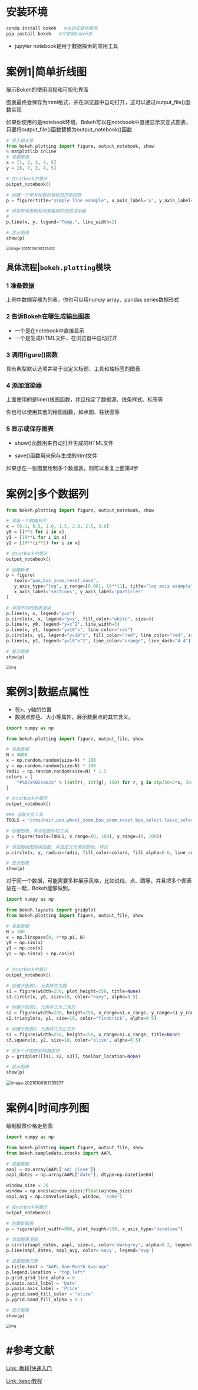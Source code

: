 # 安装环境

```python
conda install bokeh   #自动安装依赖库
pip install bokeh   #只安装bokeh库
```

- jupyter notebook是用于数据探索的常用工具



# 案例1|简单折线图

展示Bokeh的使用流程和可视化界面

图表最终会保存为html格式，并在浏览器中自动打开，这可以通过output_file()函数实现

如果你使用的是notebook环境，Bokeh可以在notebook中直接显示交互式图表，只要将output_file()函数替换为output_notebook()函数

```python
# 导入相关库
from bokeh.plotting import figure, output_notebook, show 
% matplotlib inline
# 准备数据
x = [1, 2, 3, 4, 5]
y = [6, 7, 2, 4, 5]

# 在notbook中展示
output_notebook()

# 创建一个带有标题和轴标签的新图表
p = figure(title="simple line example", x_axis_label='x', y_axis_label='y')

# 添加带有图例和线条粗细的线图渲染器
# 
p.line(x, y, legend="Temp.", line_width=2)

# 显示图表
show(p)
```

<img src="https://cdn.jsdelivr.net/gh/DaiDuncan/PicUploader/img/20210106161229.png" alt="image-20210106161229432" style="zoom: 67%;" />

## 具体流程|`bokeh.plotting`模块

### 1 准备数据

上例中数据容器为列表，你也可以用numpy array、pandas series数据形式



### 2 告诉Bokeh在哪生成输出图表

- 一个是在notebook中直接显示
- 一个是生成HTML文件，在浏览器中自动打开



### 3 调用figure()函数

具有典型默认选项并易于自定义标题、工具和轴标签的图表



### 4 添加渲染器

上面使用的是line()线图函数，并且指定了数据源、线条样式、标签等

你也可以使用其他的绘图函数，如点图、柱状图等



### 5 显示或保存图表
- show()函数用来自动打开生成的HTML文件

- save()函数用来保存生成的html文件



如果想在一张图里绘制多个数据表，则可以重复上面第4步





# 案例2|多个数据列

```python
from bokeh.plotting import figure, output_notebook, show

# 准备三个数据系列
x = [0.1, 0.5, 1.0, 1.5, 2.0, 2.5, 3.0]
y0 = [i**2 for i in x]
y1 = [10**i for i in x]
y2 = [10**(i**2) for i in x]

# 在notbook中展示
output_notebook()

# 创建新表
p = figure(
   tools="pan,box_zoom,reset,save",
   y_axis_type="log", y_range=[0.001, 10**11], title="log axis example",
   x_axis_label='sections', y_axis_label='particles'
)

# 添加不同的图表渲染
p.line(x, x, legend="y=x")
p.circle(x, x, legend="y=x", fill_color="white", size=8)
p.line(x, y0, legend="y=x^2", line_width=3)
p.line(x, y1, legend="y=10^x", line_color="red")
p.circle(x, y1, legend="y=10^x", fill_color="red", line_color="red", size=6)
p.line(x, y2, legend="y=10^x^2", line_color="orange", line_dash="4 4")

# 展示图表
show(p)
```

<img src="https://pic2.zhimg.com/v2-ab47d3f9cec8633a5180f7b03e0bbfa9_b.webp" alt="img" style="zoom:67%;" />

# 案例3|数据点属性

- 在x、y轴的位置
- 数据点颜色、大小等属性，展示数据点的其它含义。

```python
import numpy as np

from bokeh.plotting import figure, output_file, show

# 准备数据
N = 4000
x = np.random.random(size=N) * 100
y = np.random.random(size=N) * 100
radii = np.random.random(size=N) * 1.5
colors = [
    "#%02x%02x%02x" % (int(r), int(g), 150) for r, g in zip(50+2*x, 30+2*y)
]

# 在notbook中展示
output_notebook()

### 选取交互工具
TOOLS = "crosshair,pan,wheel_zoom,box_zoom,reset,box_select,lasso_select"

# 创建图表，并添加图标栏工具
p = figure(tools=TOOLS, x_range=(0, 100), y_range=(0, 100))

# 添加圆绘图渲染函数，并且定义元素的颜色、样式
p.circle(x, y, radius=radii, fill_color=colors, fill_alpha=0.6, line_color=None)

# 显示图表
show(p)
```



对于同一个数据，可能需要多种展示风格，比如说线、点、圆等，并且把多个图表放在一起，Bokeh能够做到。

```python
import numpy as np

from bokeh.layouts import gridplot
from bokeh.plotting import figure, output_file, show

# 准备数据
N = 100
x = np.linspace(0, 4*np.pi, N)
y0 = np.sin(x)
y1 = np.cos(x)
y2 = np.sin(x) + np.cos(x)


# 在notbook中展示
output_notebook()

# 创建子图表1，元素样式为圆
s1 = figure(width=250, plot_height=250, title=None)
s1.circle(x, y0, size=10, color="navy", alpha=0.5)

# 创建子图表2，元素样式为三角形
s2 = figure(width=250, height=250, x_range=s1.x_range, y_range=s1.y_range, title=None)
s2.triangle(x, y1, size=10, color="firebrick", alpha=0.5)

# 创建子图表3，元素样式为正方形
s3 = figure(width=250, height=250, x_range=s1.x_range, title=None)
s3.square(x, y2, size=10, color="olive", alpha=0.5)

# 将多个子图放到网格图中
p = gridplot([[s1, s2, s3]], toolbar_location=None)

# 显示图表
show(p)
```

<img src="https://cdn.jsdelivr.net/gh/DaiDuncan/PicUploader/img/20210106161735.png" alt="image-20210106161735577" style="zoom:80%;" />



# 案例4|时间序列图

绘制股票价格走势图

```python
import numpy as np

from bokeh.plotting import figure, output_file, show
from bokeh.sampledata.stocks import AAPL

# 准备数据
aapl = np.array(AAPL['adj_close'])
aapl_dates = np.array(AAPL['date'], dtype=np.datetime64)

window_size = 30
window = np.ones(window_size)/float(window_size)
aapl_avg = np.convolve(aapl, window, 'same')

# 在notbook中展示
output_notebook()

# 创建新图表
p = figure(plot_width=800, plot_height=350, x_axis_type="datetime")

# 添加图表渲染
p.circle(aapl_dates, aapl, size=4, color='darkgrey', alpha=0.2, legend='close')
p.line(aapl_dates, aapl_avg, color='navy', legend='avg')

# 设置图表元素
p.title.text = "AAPL One-Month Average"
p.legend.location = "top_left"
p.grid.grid_line_alpha = 0
p.xaxis.axis_label = 'Date'
p.yaxis.axis_label = 'Price'
p.ygrid.band_fill_color = "olive"
p.ygrid.band_fill_alpha = 0.1

# 显示图表
show(p)
```

<img src="https://pic3.zhimg.com/v2-1d7d8d8abf6c9b24d96854e512d3ea5a_b.webp" alt="img" style="zoom:67%;" />

















# #参考文献

[Link: 教程|快速入门](https://zhuanlan.zhihu.com/p/84600119)

[Link: kesci教程](https://www.kesci.com/mw/project/59dd8cbd77da7a4f41ce3299)

